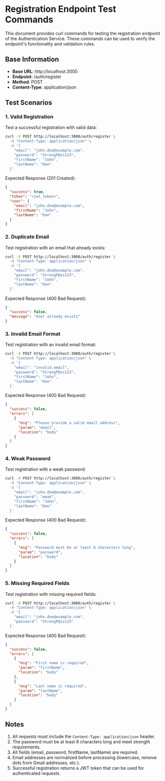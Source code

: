 # Registration Endpoint Test Commands

This document provides curl commands for testing the registration endpoint of the Authentication Service. These commands can be used to verify the endpoint's functionality and validation rules.

## Base Information

- **Base URL**: http://localhost:3000
- **Endpoint**: /auth/register
- **Method**: POST
- **Content-Type**: application/json

## Test Scenarios

### 1. Valid Registration

Test a successful registration with valid data:

```bash
curl -X POST http://localhost:3000/auth/register \
  -H "Content-Type: application/json" \
  -d '{
    "email": "john.doe@example.com",
    "password": "StrongP@ss123",
    "firstName": "John",
    "lastName": "Doe"
  }'
```

Expected Response (201 Created):
```json
{
  "success": true,
  "token": "<jwt_token>",
  "user": {
    "email": "john.doe@example.com",
    "firstName": "John",
    "lastName": "Doe"
  }
}
```

### 2. Duplicate Email

Test registration with an email that already exists:

```bash
curl -X POST http://localhost:3000/auth/register \
  -H "Content-Type: application/json" \
  -d '{
    "email": "john.doe@example.com",
    "password": "StrongP@ss123",
    "firstName": "John",
    "lastName": "Doe"
  }'
```

Expected Response (400 Bad Request):
```json
{
  "success": false,
  "message": "User already exists"
}
```

### 3. Invalid Email Format

Test registration with an invalid email format:

```bash
curl -X POST http://localhost:3000/auth/register \
  -H "Content-Type: application/json" \
  -d '{
    "email": "invalid.email",
    "password": "StrongP@ss123",
    "firstName": "John",
    "lastName": "Doe"
  }'
```

Expected Response (400 Bad Request):
```json
{
  "success": false,
  "errors": [
    {
      "msg": "Please provide a valid email address",
      "param": "email",
      "location": "body"
    }
  ]
}
```

### 4. Weak Password

Test registration with a weak password:

```bash
curl -X POST http://localhost:3000/auth/register \
  -H "Content-Type: application/json" \
  -d '{
    "email": "john.doe@example.com",
    "password": "weak",
    "firstName": "John",
    "lastName": "Doe"
  }'
```

Expected Response (400 Bad Request):
```json
{
  "success": false,
  "errors": [
    {
      "msg": "Password must be at least 8 characters long",
      "param": "password",
      "location": "body"
    }
  ]
}
```

### 5. Missing Required Fields

Test registration with missing required fields:

```bash
curl -X POST http://localhost:3000/auth/register \
  -H "Content-Type: application/json" \
  -d '{
    "email": "john.doe@example.com",
    "password": "StrongP@ss123"
  }'
```

Expected Response (400 Bad Request):
```json
{
  "success": false,
  "errors": [
    {
      "msg": "First name is required",
      "param": "firstName",
      "location": "body"
    },
    {
      "msg": "Last name is required",
      "param": "lastName",
      "location": "body"
    }
  ]
}
```

## Notes

1. All requests must include the `Content-Type: application/json` header.
2. The password must be at least 8 characters long and meet strength requirements.
3. All fields (email, password, firstName, lastName) are required.
4. Email addresses are normalized before processing (lowercase, remove dots from Gmail addresses, etc.).
5. Successful registration returns a JWT token that can be used for authenticated requests.

